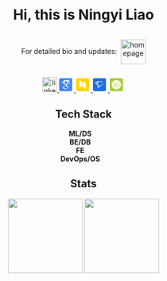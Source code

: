 <link rel="stylesheet" type='text/css' href="https://cdn.jsdelivr.net/gh/devicons/devicon@latest/devicon.min.css" />
<br/>
<br/>

<h1 align="center">Hi, this is Ningyi Liao</h1> 
<div align="center" style="display: flex; flex-direction: column; align-items: center;">
    <p style="margin-bottom: 12px">For detailed bio and updates:&nbsp;
    <a style="vertical-align: middle;" href="https://nyliao.github.io/">
        <img alt="homepage" width="50px" src="https://img.icons8.com/?size=100&id=bAsyoJF9h4zr&format=png&color=000000"/>
    </a></p>
    <p style="margin-bottom: 0px">
        <a href="https://www.linkedin.com/in/ningyi-liao-94310a2ba">
            <img alt="linkedin" width="30px" src="https://img.icons8.com/?size=100&id=8808&format=png&color=0288D1"/>
        </a>
        <a href="https://scholar.google.com/citations?user=RadPeSAAAAAJ">
            <svg width="30px" xmlns="http://www.w3.org/2000/svg" viewBox="0 0 512 512"><path fill="#4285F4" d="M 48 32 C 21.5 32 0 53.5 0 80 L 0 432 C 0 458.5 21.5 480 48 480 L 400 480 C 426.5 480 448 458.5 448 432 L 448 80 C 448 53.5 426.5 32 400 32 L 48 32 z M 188.69531 96 L 366.93555 96 L 350.46484 108.85938 L 350.46484 131.55273 C 356.58074 132.33805 355.93359 136.01292 355.93359 140.41016 L 355.93359 247.63281 C 355.93359 252.59844 351.87154 256.66211 346.90625 256.66211 L 343.58203 256.66211 C 338.6164 256.66211 334.55273 252.59808 334.55273 247.63281 L 334.55273 140.41016 C 334.55273 136.00235 333.91278 132.32357 340.07422 131.54883 L 340.07422 117.2832 L 292.65039 156.17578 C 293.19834 157.19151 293.71814 157.84328 294.21289 158.69531 C 298.37973 166.07266 300.50195 175.2445 300.50195 186.45508 C 300.50195 195.04833 299.06991 202.77005 296.16602 209.58594 C 293.2752 216.4033 289.75942 221.97045 285.6582 226.25977 C 281.55701 230.56406 277.44275 234.49591 273.32812 238.03711 C 269.21486 241.58524 265.69906 245.28375 262.82031 249.125 C 259.91892 252.95314 258.47266 256.91247 258.47266 261.01367 C 258.47266 265.12181 260.3486 269.29452 264.08594 273.5 C 267.8098 277.7186 272.39123 281.80635 277.80859 285.84375 C 283.23797 289.85418 288.65493 294.30653 294.07227 299.15039 C 299.50131 303.98623 304.05933 310.21146 307.7832 317.77148 C 311.53367 325.35666 313.4082 333.7088 313.4082 342.88867 C 313.4082 354.99795 310.32064 365.93466 304.16211 375.66797 C 297.99007 385.36114 289.94334 393.09684 280.06055 398.76758 C 270.15151 404.47697 259.55333 408.77389 248.25195 411.67773 C 236.92398 414.55506 225.68694 416 214.46289 416 C 207.37866 416 200.23024 415.4525 193.04102 414.33398 C 185.82883 413.21398 178.60279 411.2357 171.32422 408.44922 C 164.03255 405.64267 157.57316 402.19843 151.97461 398.05859 C 146.36256 393.96392 141.84477 388.67686 138.38086 382.23828 C 134.91694 375.79976 133.19727 368.55971 133.19727 360.51953 C 133.19727 350.9809 135.85421 342.13421 141.17969 333.88477 C 146.50481 325.69549 153.56199 318.85925 162.33789 313.44336 C 177.65114 303.91787 201.67434 298.03206 234.36914 295.80664 C 226.89588 286.46381 223.14648 277.66689 223.14648 269.4375 C 223.14648 264.75479 224.36834 259.73766 226.79102 254.32031 C 222.8845 254.86718 218.86242 255.17383 214.75977 255.17383 C 197.19704 255.17383 182.36436 249.46431 170.32031 237.9668 C 158.27629 226.48824 152.26172 212.1206 152.26172 194.75 C 152.26172 192.93401 152.31391 191.33134 152.44336 189.56055 L 81.064453 189.56055 L 188.69531 96 z M 220.07422 134.33398 C 208.8753 134.33398 200.28236 138.36304 194.29297 146.4043 C 188.30507 154.42442 185.30859 164.13895 185.30859 175.55078 C 185.30859 185.27059 186.9492 195.16722 190.23047 205.25781 C 193.49857 215.34329 198.8517 224.34729 206.35156 232.2832 C 213.8248 240.23914 222.52348 244.20898 232.40625 244.20898 C 243.42216 244.20898 252.02911 240.51954 258.20117 233.13672 C 264.34622 225.76629 267.43164 216.46329 267.43164 205.25781 C 267.43164 195.71264 265.80524 185.72081 262.53711 175.27148 C 259.28103 164.80901 253.85206 155.36886 246.27344 146.96484 C 238.7211 138.53274 229.97011 134.33398 220.07422 134.33398 z M 238.5918 306.41406 C 230.55711 306.41406 222.65275 307.12634 214.89258 308.54492 C 207.13241 309.92488 199.47583 312.25478 191.92383 315.54297 C 184.34522 318.81255 178.22564 323.61796 173.56445 329.97266 C 168.87661 336.31933 166.54492 343.79435 166.54492 352.39453 C 166.54492 360.59035 168.60405 367.90081 172.71875 374.26758 C 176.8214 380.59526 182.2367 385.55152 188.96875 389.09961 C 195.70076 392.65432 202.7576 395.33574 210.12695 397.09961 C 217.50975 398.85145 225.02377 399.76367 232.67969 399.76367 C 247.82231 399.76367 260.85547 396.35252 271.79297 389.53516 C 282.70351 382.71926 288.17383 372.1931 288.17383 357.98633 C 288.17383 354.99821 287.75694 352.05432 286.93555 349.18359 C 286.07694 346.2797 285.2319 343.79439 284.39844 341.73047 C 283.56499 339.70522 281.97671 337.26317 279.63281 334.45117 C 277.302 331.63256 275.51712 329.54862 274.31836 328.16211 C 273.09446 326.73003 270.80621 324.68508 267.43164 321.98242 C 264.08738 319.26867 261.95132 317.57694 261 316.95117 L 260.99805 316.95117 C 260.06034 316.29355 257.62635 314.51567 253.70703 311.63086 C 249.78813 308.72002 247.64052 307.17679 247.26172 306.99414 C 245.20436 306.62337 242.31565 306.41406 238.5918 306.41406 z" /></svg>
        </a>
        <a href="https://dblp.org/pid/274/2346">
            <svg width="30px" xmlns="http://www.w3.org/2000/svg" viewBox="0 0 512 512"><path fill="#ffd500" d="M 48 32 C 21.5 32 0 53.5 0 80 L 0 432 C 0 458.5 21.5 480 48 480 L 400 480 C 426.5 480 448 458.5 448 432 L 448 80 C 448 53.5 426.5 32 400 32 L 48 32 z M 105.66406 96.009766 C 107.80007 96.154751 110.66797 97.912109 110.66797 97.912109 L 203.33203 154.73242 C 212.39569 160.29071 214.49414 168.12109 214.49414 168.12109 C 223.498 201.92859 222.52132 198.45356 223.49805 201.92773 L 232.23047 234.51367 L 247.31836 290.82812 C 247.3959 291.11719 247.43658 291.38672 247.48828 291.66406 C 248.85259 298.89806 241.95508 302.125 241.95508 302.125 L 224.50391 310.23828 C 224.50391 310.23828 194.21377 324.31398 142.20117 348.48828 C 134.73802 351.95605 132.64258 344.13086 132.64258 344.13086 L 99.917969 222.00195 C 97.819214 214.17333 105.28125 210.70508 105.28125 210.70508 L 130.20898 199.12109 L 130.21289 199.11914 L 103.70117 100.18359 C 102.78349 96.758065 104.00273 95.897003 105.66406 96.009766 z M 309.45117 162.78906 C 313.97225 162.86707 315.35742 168.03516 315.35742 168.03516 L 348.08203 290.16211 C 350.18078 297.99073 342.7197 301.45898 342.7207 301.45898 L 317.82812 313.0293 C 344.29604 411.80769 325.80592 342.80802 344.29688 411.81445 C 346.39445 419.64424 337.33398 414.08594 337.33398 414.08594 L 244.66992 357.26562 C 235.60626 351.70733 233.50781 343.87891 233.50781 343.87891 L 233.40625 343.46484 L 226.68945 318.33594 L 251.68555 306.64844 C 251.68555 306.64844 257.89934 302.4175 257.2168 296.1875 C 257.16394 295.91134 257.12718 295.63947 257.05078 295.35156 L 242.53711 240.95312 L 242.55859 240.9668 L 231.08789 198.17969 L 305.79883 163.67578 C 307.19774 163.02557 308.40785 162.77106 309.45117 162.78906 z" /></svg>
        </a>
        <a href="https://www.semanticscholar.org/author/Ningyi-Liao/1940000983">
            <svg width="30px" xmlns="http://www.w3.org/2000/svg" viewBox="0 0 512 512"><path fill="#1f6de2" d="M 48 32 C 21.5 32 0 53.5 0 80 L 0 432 C 0 458.5 21.5 480 48 480 L 400 480 C 426.5 480 448 458.5 448 432 L 448 80 C 448 53.5 426.5 32 400 32 L 48 32 z M 119.56445 139.35547 L 303.41016 139.35547 C 315.13153 165.60335 319.88398 193.4779 324.32812 221.42578 C 323.51162 221.6574 322.69739 221.89177 321.88086 222.125 C 321.29319 220.4904 320.59928 218.8865 320.13281 217.2168 C 316.76632 205.18207 313.37257 193.15428 310.15039 181.08008 C 308.99141 176.7364 306.25795 174.5727 302.34766 172.44531 C 296.60458 169.32201 291.17708 165.29669 286.41797 160.80469 C 283.38074 157.93974 280.7832 156.19089 276.47461 156.23633 C 247.79035 156.53974 219.10297 156.57005 190.41992 156.83398 C 188.50822 156.85298 186.14219 157.55827 184.78906 158.81055 C 179.57066 163.63942 174.67888 168.82058 168.24609 175.29883 C 185.21336 216.61544 193.7428 261.64768 190.08008 309.52148 C 181.93412 304.30587 175.62828 300.17838 175.25391 289.25 C 173.38049 234.63004 156.53044 185.23556 121.33008 142.73047 C 120.53829 141.77402 120.14494 140.48694 119.56445 139.35547 z M 102.5332 160.38281 C 106.61814 160.38047 110.70205 160.40714 114.7832 160.52734 C 116.40306 160.57394 118.66917 161.60462 119.47852 162.90234 C 143.88926 202.12226 162.91927 243.3124 165.38477 290.43945 C 165.39627 290.62604 165.20264 290.82232 164.50586 292.19141 C 149.91793 242.32458 123.60002 200.10378 89.75 162.26172 C 89.926565 161.64774 90.100725 161.03315 90.277344 160.41797 C 94.362077 160.41797 98.448269 160.38516 102.5332 160.38281 z M 95.414062 193.69531 C 96.408388 193.67631 97.581595 194.99028 98.414062 195.91602 C 117.67057 217.33622 135.14784 239.96798 145.91992 267.03516 C 147.96997 272.18339 149.37261 277.58997 151.07422 282.87695 C 128.76174 247.76428 97.711675 221.50865 64 194.72852 C 75.670333 194.30432 85.541797 193.8791 95.414062 193.69531 z M 382.5332 212.66406 C 382.96916 212.62743 383.44822 212.65948 384 212.79883 C 310.69484 255.37091 240.75974 301.98583 189.4668 372.64453 C 169.15613 340.34415 149.59321 309.23098 130.0293 278.11914 C 130.26851 277.81136 130.50925 277.50662 130.74805 277.19922 C 132.38826 278.52007 167.27771 306.49602 182.94727 319.32812 C 187.31248 322.90316 190.61015 322.83978 195.15039 319.15234 C 248.43037 275.87141 307.88344 243.11224 371.00977 216.69531 C 374.37948 215.28556 377.87563 214.16737 381.32227 212.94141 C 381.70501 212.80585 382.09724 212.70069 382.5332 212.66406 z" /></svg>
        </a>
        <a href="https://orcid.org/0000-0003-3176-4401">
            <svg width="30px" xmlns="http://www.w3.org/2000/svg" viewBox="0 0 512 512"><path fill="#a6ce39" d="M 48 32 C 21.5 32 0 53.5 0 80 L 0 432 C 0 458.5 21.5 480 48 480 L 400 480 C 426.5 480 448 458.5 448 432 L 448 80 C 448 53.5 426.5 32 400 32 L 48 32 z M 224 96 C 312.37321 96 384 167.63992 384 256 C 384 344.36009 312.37321 416 224 416 C 135.62679 416 64 344.36009 64 256 C 64 167.63992 135.62679 96 224 96 z M 161.38672 154.25391 C 154.18656 154.25391 148.34766 160.10614 148.34766 167.2793 C 148.34766 174.50609 154.20004 180.32031 161.38672 180.32031 C 168.6 180.32031 174.42525 174.5192 174.43945 167.2793 C 174.43945 160.09263 168.6 154.25391 161.38672 154.25391 z M 151.91992 194.16016 L 151.91992 326.6543 L 170.87891 326.6543 L 170.87891 194.16016 L 151.91992 194.16016 z M 200.45312 194.16016 L 200.45312 326.45312 L 242.36133 326.45312 C 254.13446 326.45312 262.09473 326.13381 266.28125 325.48047 C 270.45462 324.80053 275.02745 323.47971 280.02734 321.5332 C 288.57391 318.30628 296.06779 313.55956 302.50781 307.21289 C 308.841 301.0795 313.70591 293.96058 317.11914 285.86719 L 317.12109 285.86719 C 320.52082 277.7873 322.25443 269.30595 322.24023 260.42578 C 322.24023 248.05256 319.1337 236.60085 312.93359 226.10742 C 306.73346 215.62745 298.39971 207.65376 287.90625 202.25391 C 277.39933 196.84058 263.16106 194.16016 245.12109 194.16016 L 200.45312 194.16016 z M 219.45312 211.03906 L 243.13281 211.03906 C 252.25286 211.03906 258.84061 211.37352 262.94727 212.08008 C 267.06743 212.76004 271.41372 214.20099 276.01367 216.34766 L 276.01367 216.3457 C 280.5735 218.50584 284.65256 221.26623 288.19922 224.59961 C 297.81257 233.58659 302.61328 245.199 302.61328 259.42578 C 302.61328 273.90595 297.93278 285.87966 288.58594 295.37305 C 285.66599 298.29299 282.45385 300.73409 278.94727 302.7207 C 275.44072 304.7208 271.06578 306.34744 265.8125 307.64062 C 260.55922 308.93379 253.20114 309.58594 243.73438 309.58594 L 219.45312 309.58594 L 219.45312 211.03906 z" /></svg>
        </a>
    </p>
</div>

<h2 align="center">Tech Stack</h2> 
<div align="center" style="display: flex; flex-direction: column; align-items: center;">
    <div style="display: flex; align-items: center; gap: 10px;">
        <span style="font-weight: bold; vertical-align: middle;">ML/DS&nbsp;</span>
        <span style="font-size: 30px">
            <i class="devicon-pytorch-plain colored" alt="pytorch logo"></i>
            <i class="devicon-keras-plain colored" alt="keras logo"></i>
            <i class="devicon-tensorflow-original colored" alt="tensorflow logo"></i>
            <i class="devicon-scikitlearn-plain colored" alt="scikit-learn logo"></i>
            <i class="devicon-pandas-plain colored" alt="pandas logo"></i>
            <i class="devicon-numpy-plain colored" alt="numpy logo"></i>
            <i class="devicon-matplotlib-plain colored" alt="matplotlib logo"></i>
            <i class="devicon-plotly-plain colored" alt="plotly logo"></i>
        </span>
    </div>
    <div style="display: flex; align-items: center; gap: 10px;">
        <span style="font-weight: bold; vertical-align: middle;">BE/DB&nbsp;</span>
        <span style="font-size: 30px">
            <i class="devicon-python-plain colored" alt="python logo"></i>
            <i class="devicon-jupyter-plain colored" alt="jupyter logo"></i>
            <i class="devicon-cplusplus-plain colored" alt="cplusplus logo"></i>
            <i class="devicon-java-plain colored" alt="java logo"></i>
            <i class="devicon-matlab-plain colored" alt="matlab logo"></i>
            <i class="devicon-lua-plain colored" alt="lua logo"></i>
            <i class="devicon-mysql-plain colored" alt="mysql logo"></i>
            <i class="devicon-hadoop-plain" alt="hadoop logo"></i>
        </span>
    </div>
    <div style="display: flex; align-items: center; gap: 10px;">
        <span style="font-weight: bold; vertical-align: middle;">FE&nbsp;</span>
        <span style="font-size: 30px">
            <i class="devicon-html5-plain colored" alt="html5 logo"></i>
            <i class="devicon-css3-plain colored" alt="css3 logo"></i>
            <i class="devicon-javascript-plain colored" alt="javascript logo"></i>
            <i class="devicon-nodejs-plain colored" alt="nodejs logo"></i>
            <i class="devicon-django-plain colored" alt="django logo"></i>
            <i class="devicon-bootstrap-plain colored" alt="bootstrap logo"></i>
        </span>
    </div>
    <div style="display: flex; align-items: center; gap: 10px;">
        <span style="font-weight: bold; vertical-align: middle;">DevOps/OS&nbsp;</span>
        <span style="font-size: 30px">
            <i class="devicon-git-plain colored" alt="git logo"></i>
            <i class="devicon-github-plain colored" alt="github logo"></i>
            <i class="devicon-vscode-plain colored" alt="vscode logo"></i>
            <i class="devicon-bash-plain colored" alt="bash logo"></i>
            <i class="devicon-ubuntu-plain colored" alt="ubuntu logo"></i>
        </span>
    </div>
</div>

<h2 align="center">Stats</h2> 
<div align="center">
<a>
  <img height=150 align="center" src="https://github-readme-stats.vercel.app/api?username=nyLiao&disable_animations=true&show_icons=true&hide_title=true&hide_rank=true&hide_border=false&count_private=true&include_all_commits=true" />
</a>
<a>
  <img height=150 align="center" src="https://github-readme-stats.vercel.app/api/top-langs/?username=nyLiao&disable_animations=true&hide_title=true&show_icons=true&hide_border=false&layout=compact&langs_count=8&exclude_repo=SJTUsousou&hide=jupyter%20notebook" />
</a>
</div>

